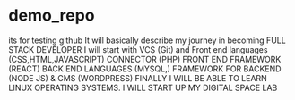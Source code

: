 # demo_repo
its for testing github
It will basically describe my journey in becoming  FULL STACK DEVELOPER 
I will start with VCS (Git) and Front end languages (CSS,HTML,JAVASCRIPT) CONNECTOR (PHP) FRONT END FRAMEWORK (REACT) BACK END LANGUAGES (MYSQL,) FRAMEWORK FOR BACKEND (NODE JS) & CMS  (WORDPRESS)
FINALLY I WILL BE ABLE TO LEARN LINUX OPERATING SYSTEMS.
I WILL START UP MY DIGITAL SPACE LAB 
